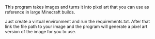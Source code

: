 This program takes images and turns it into pixel art that you can use as reference in large Minecraft builds.

Just create a virtual environment and run the requirements.txt. After that link the file path to your image and the program will generate a pixel art version of the image for you to use.